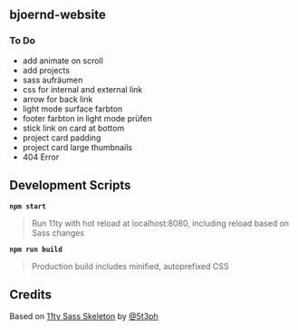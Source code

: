 ## bjoernd-website

### To Do

* add animate on scroll
* add projects
* sass aufräumen
* css for internal and external link
* arrow for back link
* light mode surface farbton
* footer farbton in light mode prüfen
* stick link on card at bottom
* project card padding
* project card large thumbnails
* 404 Error

## Development Scripts

**`npm start`**

> Run 11ty with hot reload at localhost:8080, including reload based on Sass changes

**`npm run build`**

> Production build includes minified, autoprefixed CSS

## Credits

Based on [11ty Sass Skeleton](https://github.com/5t3ph/11ty-sass-skeleton) by [@5t3ph](https://front-end.social/@5t3ph)